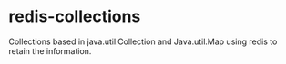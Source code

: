 redis-collections
=================

Collections based in java.util.Collection and Java.util.Map using redis to retain the information.
